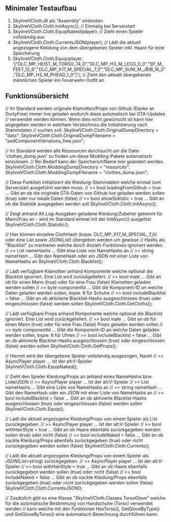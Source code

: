 ## Minimaler Testaufbau

1) SkylineVCloth.dll als "Assembly" einbinden
2) SkylineVCloth.Cloth.InitAsync(); // Einmalig bei Serverstart
3) SkylineVCloth.Cloth.EquipNaked(player); // Zieht einen Spieler vollständig aus
4) SkylineVCloth.Cloth.CurrentsJSON(player); // Lädt die aktuell angezogene Kleidung von dem übergebenen Spieler inkl. Haare für eine Speicherung
5) SkylineVCloth.Cloth.Equip(player, '["DLC_MP_HEIST_M_TORSO_74_0","DLC_MP_H3_M_LEGS_0_0","SP_M_FEET_12_6","DLC_MP_X17_M_SPECIAL_7_0","DLC_MP_SUM_M_JBIB_16_3","DLC_MP_H3_M_PHEAD_1_0"]'); // Zieht den aktuell übergebenen männlichen Spieler ein Feuerwehr-Outfit an


## Funktionsübersicht

// Im Standard werden originale Klamotten/Props von Github (Danke an DurtyFree) immer live geladen wodurch diese automatisch bei GTA-Updates 
// verwendet werden können. Wenn dies nicht gewünscht ist kann hier angegeben werden in welchem Verzeichniss die Initialisierung nach Stammdaten 
// suchen soll.
SkylineVCloth.Cloth.OriginalDumpDirectory = "data";
SkylineVCloth.Cloth.OriginalDumpFilename = "pedComponentVariations_free.json";

// Im Standard werden alle Ressourcen durchsucht um die Datei 'clothes_dump.json' zu finden um diese Modding-Pakete automatisch einzulesen.
// Bei Bedarf kann der Speicherort/Name hier geändert werden.
SkylineVCloth.Cloth.ModdingDumpDirectory = "resources";
SkylineVCloth.Cloth.ModdingDumpFilename = "clothes_dump.json";

// Diese Funktion initialisiert die Kleidung-Stammdaten welche einmal zum Serverstart ausgeführt werden muss.
// >> bool loadingFromGithub = true ... Gibt an ob die originale GTA-Daten von Github live geladen werden sollen (true) oder nur lokale Daten (false)
// >> bool showStatistic = true ... Gibt an ob die Statistik ausgegeben werden soll
SkylineVCloth.Cloth.InitAsync();

// Zeigt anhand Alt.Log-Ausgaben geladene Kleidung/Zubehör getrennt für Mann/Frau an - wird im Standard einmal mit der InitAsync() ausgelöst
SkylineVCloth.Cloth.Statistic();

// Hier können einzelne ClothHash (bspw. DLC_MP_X17_M_SPECIAL_7_0) oder eine List<string> sowie JSON(List<string>) übergeben werden um gewisse
// Hashs als "Blacklist" zu markieren welche durch Anzieh-Funktionen ignoriert werden.
// >> List<string> nameHashs ... Gibt eine Liste von NameHashs an
// >> string nameHash ... Gibt den NameHash oder ein JSON mit einer Liste von NameHashs an
SkylineVCloth.Cloth.Blacklist();

// Lädt verfügbare Klamotten anhand Komponente welche optional die Blacklist ignoriert. Eine List<DumpResult> wird zurückgeliefert.
// >> bool male ... Gibt an ob für einen Mann (true) oder für eine Frau (false) Klamotten geladen werden sollen
// >> byte componentId ... Gibt die Komponent-ID an welche Daten geladen werden sollen, bspw. 6 für Schuhe
// >> bool includeBlacklist = false ... Gibt an ob aktivierte Blacklist-Hashs ausgeschlossen (true) oder eingeschlossen (false) werden sollen
SkylineVCloth.Cloth.GetCloths();

// Lädt verfügbare Props anhand Komponente welche optional die Blacklist ignoriert. Eine List<DumpResult> wird zurückgeliefert.
// >> bool male ... Gibt an ob für einen Mann (true) oder für eine Frau (false) Props geladen werden sollen
// >> byte componentId ... Gibt die Komponent-ID an welche Daten geladen werden sollen, bspw. 6 für Uhren
// >> bool includeBlacklist = false ... Gibt an ob aktivierte Blacklist-Hashs ausgeschlossen (true) oder eingeschlossen (false) werden sollen
SkylineVCloth.Cloth.GetProps();

// Hiermit wird der übergebene Spieler vollständig ausgezogen, Nackt
// >> AsyncPlayer player ... Ist der alt:V-Spieler
SkylineVCloth.Cloth.EquipNaked();

// Zieht den Spieler Kleidung/Props an anhand eines NameHashs bzw. Liste/JSON
// >> AsyncPlayer player ... Ist der alt:V-Spieler
// >> List<string> nameHashs ... Gibt eine Liste von NameHashs an
// >> string nameHash ... Gibt den NameHash oder ein JSON mit einer Liste von NameHashs an
// >> bool includeBlacklist = false ... Gibt an ob aktivierte Blacklist-Hashs ausgeschlossen (true) oder eingeschlossen (false) werden sollen
SkylineVCloth.Cloth.Equip();

// Lädt die aktuell angezogene Kleidung/Props von einem Spieler als List<DumpResult> zurückgegeben.
// >> AsyncPlayer player ... Ist der alt:V-Spieler
// >> bool withHairStyle = true ... Gibt an ob Haare ebenfalls zurückgegeben werden sollen (true) oder nicht (false)
// >> bool includeNaked = false ... Gibt an ob nackte Kleidung/Props ebenfalls zurückgegeben (true) oder nicht zurückgegeben werden sollen (false)
SkylineVCloth.Cloth.Currents();

// Lädt die aktuell angezogene Kleidung/Props von einem Spieler als JSON(List<string) zurückgegeben.
// >> AsyncPlayer player ... Ist der alt:V-Spieler
// >> bool withHairStyle = true ... Gibt an ob Haare ebenfalls zurückgegeben werden sollen (true) oder nicht (false)
// >> bool includeNaked = false ... Gibt an ob nackte Kleidung/Props ebenfalls zurückgegeben (true) oder nicht zurückgegeben werden sollen (false)
SkylineVCloth.Cloth.CurrentsJSON();

// Zusätzlich gibt es eine Klasse "SkylineVCloth.Classes.TorsoGlove" welche für die automatische Bestimmung von Handschuhe (Torso) verwendet werden
// kann welche mit den Funktionen HasTorso(), GetGloveByType() und GetGloveByTorso() eine automatisch Berechnung durchführen kann.
